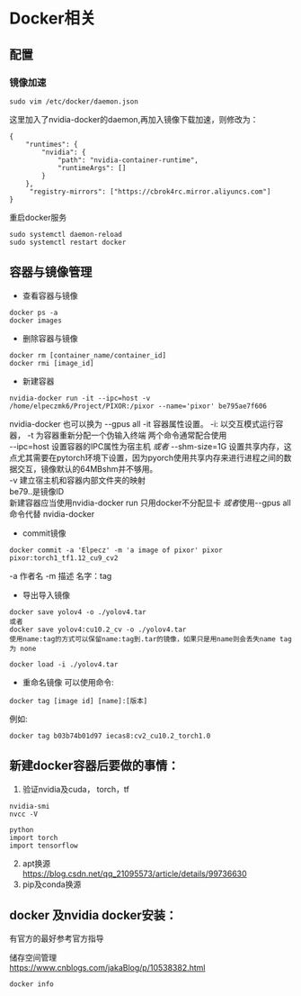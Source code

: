 # Docker相关
## 配置
### 镜像加速
```
sudo vim /etc/docker/daemon.json
```
这里加入了nvidia-docker的daemon,再加入镜像下载加速，则修改为：
```
{
    "runtimes": {
        "nvidia": {
            "path": "nvidia-container-runtime",
            "runtimeArgs": []
        }
    },
     "registry-mirrors": ["https://cbrok4rc.mirror.aliyuncs.com"]
}
```
重启docker服务
```
sudo systemctl daemon-reload
sudo systemctl restart docker
```
## 容器与镜像管理
* 查看容器与镜像
```
docker ps -a
docker images
```
* 删除容器与镜像
```
docker rm [container_name/container_id]
docker rmi [image_id]
```
* 新建容器 
```
nvidia-docker run -it --ipc=host -v /home/elpeczmk6/Project/PIXOR:/pixor --name='pixor' be795ae7f606
```
nvidia-docker 也可以换为 --gpus all
-it 容器属性设置。 -i: 以交互模式运行容器， -t 为容器重新分配一个伪输入终端  两个命令通常配合使用  
--ipc=host 设置容器的IPC属性为宿主机  *或者* --shm-size=1G 设置共享内存，这点尤其需要在pytorch环境下设置，因为pyorch使用共享内存来进行进程之间的数据交互，镜像默认的64MBshm并不够用。  
-v 建立宿主机和容器内部文件夹的映射  
be79..是镜像ID  
新建容器应当使用nvidia-docker run 只用docker不分配显卡 *或者*使用--gpus all命令代替 nvidia-docker
* commit镜像  
```
docker commit -a 'Elpecz' -m 'a image of pixor' pixor pixor:torch1_tf1.12_cu9_cv2
```
-a 作者名 -m 描述 名字：tag

* 导出导入镜像   
```
docker save yolov4 -o ./yolov4.tar
或者
docker save yolov4:cu10.2_cv -o ./yolov4.tar
使用name:tag的方式可以保留name:tag到.tar的镜像，如果只是用name则会丢失name tag为 none

docker load -i ./yolov4.tar
``` 
* 重命名镜像
可以使用命令:  
```
docker tag [image id] [name]:[版本]
```
例如:
```
docker tag b03b74b01d97 iecas8:cv2_cu10.2_torch1.0
```
## 新建docker容器后要做的事情：  
1. 验证nvidia及cuda， torch，tf  
```
nvidia-smi
nvcc -V  

python
import torch
import tensorflow
```
2. apt换源  
https://blog.csdn.net/qq_21095573/article/details/99736630  
3. pip及conda换源  



## docker 及nvidia docker安装：  
有官方的最好参考官方指导  

储存空间管理  
https://www.cnblogs.com/jakaBlog/p/10538382.html
```
docker info
```
